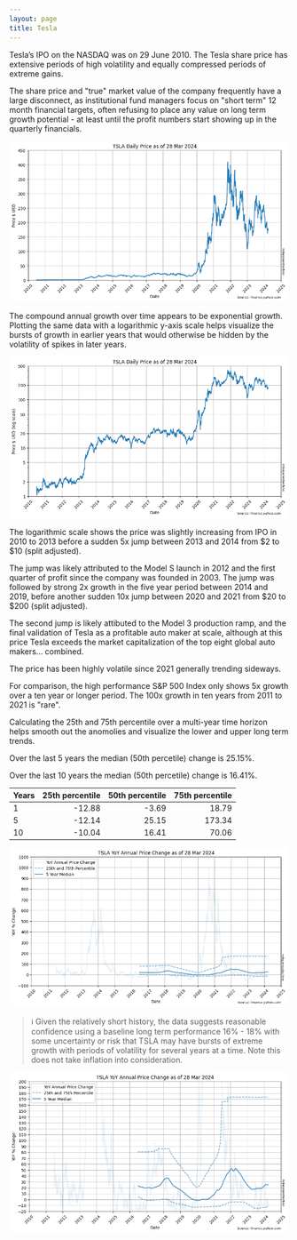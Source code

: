 ```yaml
---
layout: page
title: Tesla
---
```


Tesla’s IPO on the NASDAQ was on 29 June 2010. The Tesla share price has extensive periods of high volatility and equally compressed periods of extreme gains.

The share price and "true" market value of the company frequently have a large disconnect, as institutional fund managers focus on "short term" 12 month financial targets, often refusing to place any value on long term growth potential - at least until the profit numbers start showing up in the quarterly financials.


    
![png](images/tsla-prices_5_0.png)
    


The compound annual growth over time appears to be exponential growth. Plotting the same data with a logarithmic y-axis scale helps visualize the bursts of growth in earlier years that would otherwise be hidden by the volatility of spikes in later years.


    
![png](images/tsla-prices_7_0.png)
    


The logarithmic scale shows the price was slightly increasing from IPO in 2010 to 2013 before a sudden 5x jump between 2013 and 2014 from $2 to $10 (split adjusted).

The jump was likely attributed to the Model S launch in 2012 and the first quarter of profit since the company was founded in 2003. The jump was followed by strong 2x growth in the five year period between 2014 and 2019, before another sudden 10x jump between 2020 and 2021 from $20 to $200 (split adjusted).

The second jump is likely attibuted to the Model 3 production ramp, and the final validation of Tesla as a profitable auto maker at scale, although at this price Tesla exceeds the market capitalization of the top eight global auto makers... combined.

The price has been highly volatile since 2021 generally trending sideways.

For comparison, the high performance S&P 500 Index only shows 5x growth over a ten year or longer period. The 100x growth in ten years from 2011 to 2021 is "rare".



Calculating the 25th and 75th percentile over a multi-year time horizon helps smooth out the anomolies and visualize the lower and upper long term trends.





Over the last 5 years the median (50th percetile) change is 25.15%.

Over the last 10 years the median (50th percetile) change is 16.41%.

| Years | 25th percentile | 50th percentile | 75th percentile |
|-------|-----:|-----:|-----:|
| 1     | -12.88 | -3.69 | 18.79 |
| 5     | -12.14 | 25.15 | 173.34 |
| 10    | -10.04 | 16.41 | 70.06 |





    
![png](images/tsla-prices_13_0.png)
    


> ℹ Given the relatively short history, the data suggests reasonable confidence using a baseline long term performance 16% - 18% with some uncertainty or risk that TSLA may have bursts of extreme growth with periods of volatility for several years at a time. Note this does not take inflation into consideration.


    
![png](images/tsla-prices_15_0.png)
    

